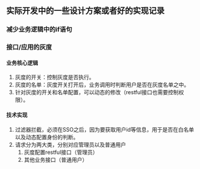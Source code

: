 ## 实际开发中的一些设计方案或者好的实现记录

### 减少业务逻辑中的if语句



### 接口/应用的灰度
#### 业务核心逻辑
1. 灰度的开关：控制灰度是否执行。
2. 灰度的名单：灰度开关打开后，业务调用时判断用户是否在灰度名单之中。
3. 针对灰度的开关和名单配置，可以动态的修改（restful接口也需要控制权限）。
#### 技术实现
1. 过滤器拦截，必须在SSO之后，因为要获取用户id等信息，用于是否在白名单以及动态配置身份的判断。
2. 请求分为两大类，分别对应管理员以及普通用户
   1. 灰度配置restful接口（管理员）
   2. 其他业务接口（普通用户）
